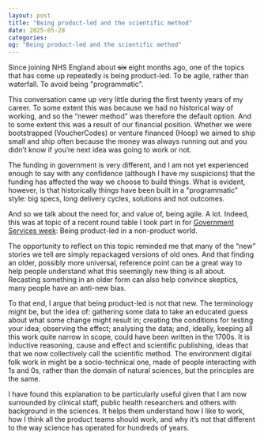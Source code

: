 ```yaml
---
layout: post
title: "Being product-led and the scientific method"
date: 2025-05-28
categories: 
og: "Being product-led and the scientific method"
---
```


Since joining NHS England about ~~six~~ eight months ago, one of the topics that has come up repeatedly is being product-led. To be agile, rather than waterfall. To avoid being "programmatic".

This conversation came up very little during the first twenty years of my career. To some extent this was because we had no historical way of working, and so the “newer method” was therefore the default option. And to some extent this was a result of our financial position. Whether we were bootstrapped (VoucherCodes) or venture financed (Hoop) we aimed to ship small and ship often because the money was always running out and you didn’t know if you’re next idea was going to work or not.

The funding in government is very different, and I am not yet experienced enough to say with any confidence (although I have my suspicions) that the funding has affected the way we choose to build things. What is evident, however, is that historically things have been built in a "programmatic" style: big specs, long delivery cycles, solutions and not outcomes.

And so we talk about the need for, and value of, being agile. A lot. Indeed, this was at topic of a recent round table I took part in for [Government Services week](https://services.blog.gov.uk/2025/01/30/get-involved-with-services-week-2025/): Being product-led in a non-product world.

The opportunity to reflect on this topic reminded me that many of the “new” stories we tell are simply repackaged versions of old ones. And that finding an older, possibly more universal, reference point can be a great way to help people understand what this seemingly new thing is all about. Recasting something in an older form can also help convince skeptics, many people have an anti-new bias.

To that end, I argue that being product-led is not that new. The terminology might be, but the idea of: gathering some data to take an educated guess about what some change might result in; creating the conditions for testing your idea; observing the effect; analysing the data; and, ideally, keeping all this work quite narrow in scope, could have been written in the 1700s. It is inductive reasoning, cause and effect and scientific publishing, ideas that that we now collectively call the scientific method. The environment digital folk work in might be a socio-technical one, made of people interacting with 1s and 0s, rather than the domain of natural sciences, but the principles are the same.

I have found this explanation to be particularly useful given that I am now surrounded by clinical staff, public health researchers and others with background in the sciences. It helps them understand how I like to work, how I think all the product teams should work, and why it’s not that different to the way science has operated for hundreds of years.